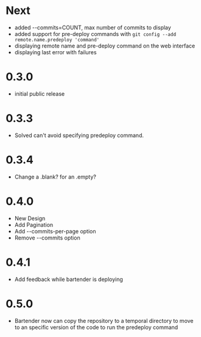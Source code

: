 Next
====

* added --commits=COUNT, max number of commits to display
* added support for pre-deploy commands with `git config --add remote.name.predeploy 'command'`
* displaying remote name and pre-deploy command on the web interface
* displaying last error with failures

0.3.0
=====

* initial public release

0.3.3
=====

* Solved can't avoid specifying predeploy command.

0.3.4
=====
* Change a .blank? for an .empty?

0.4.0
=====
* New Design
* Add Pagination
* Add --commits-per-page option
* Remove --commits option

0.4.1
=====
* Add feedback while bartender is deploying

0.5.0
=====
* Bartender now can copy the repository to a temporal directory to move to an specific version of the code to run the predeploy command
